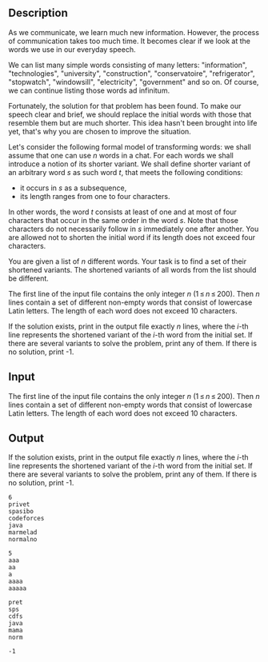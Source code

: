 ## Description

<div><p>As we communicate, we learn much new information. However, the process of communication takes too much time. It becomes clear if we look at the words we use in our everyday speech.</p><p>We can list many simple words consisting of many letters: "information", "technologies", "university", "construction", "conservatoire", "refrigerator", "stopwatch", "windowsill", "electricity", "government" and so on. Of course, we can continue listing those words ad infinitum. </p><p>Fortunately, the solution for that problem has been found. To make our speech clear and brief, we should replace the initial words with those that resemble them but are much shorter. This idea hasn't been brought into life yet, that's why you are chosen to improve the situation. </p><p>Let's consider the following formal model of transforming words: we shall assume that one can use <span class="tex-span"><i>n</i></span> words in a chat. For each words we shall introduce a notion of its shorter variant. We shall define <span class="tex-font-style-bf">shorter variant</span> of an arbitrary word <span class="tex-span"><i>s</i></span> as such word <span class="tex-span"><i>t</i></span>, that meets the following conditions:</p><ul> <li> it occurs in <span class="tex-span"><i>s</i></span> as a <span class="tex-font-style-bf">subsequence</span>, </li><li> its length ranges from one to four characters. </li></ul><p>In other words, the word <span class="tex-span"><i>t</i></span> consists at least of one and at most of four characters that occur in the same order in the word <span class="tex-span"><i>s</i></span>. Note that those characters do not necessarily follow in <span class="tex-span"><i>s</i></span> immediately one after another. You are allowed not to shorten the initial word if its length does not exceed four characters.</p><p>You are given a list of <span class="tex-span"><i>n</i></span> different words. Your task is to find a set of their shortened variants. The shortened variants of all words from the list should be different.</p></div><div class="input-specification"><p>The first line of the input file contains the only integer <span class="tex-span"><i>n</i></span> <span class="tex-span">(1 ≤ <i>n</i> ≤ 200)</span>. Then <span class="tex-span"><i>n</i></span> lines contain a set of different non-empty words that consist of lowercase Latin letters. The length of each word does not exceed <span class="tex-span">10</span> characters.</p></div><div class="output-specification"><p>If the solution exists, print in the output file exactly <span class="tex-span"><i>n</i></span> lines, where the <span class="tex-span"><i>i</i></span>-th line represents the shortened variant of the <span class="tex-span"><i>i</i></span>-th word from the initial set. If there are several variants to solve the problem, print any of them. If there is no solution, print <span class="tex-font-style-tt">-1</span>.</p></div>

## Input

<p>The first line of the input file contains the only integer <span class="tex-span"><i>n</i></span> <span class="tex-span">(1 ≤ <i>n</i> ≤ 200)</span>. Then <span class="tex-span"><i>n</i></span> lines contain a set of different non-empty words that consist of lowercase Latin letters. The length of each word does not exceed <span class="tex-span">10</span> characters.</p>

## Output

<p>If the solution exists, print in the output file exactly <span class="tex-span"><i>n</i></span> lines, where the <span class="tex-span"><i>i</i></span>-th line represents the shortened variant of the <span class="tex-span"><i>i</i></span>-th word from the initial set. If there are several variants to solve the problem, print any of them. If there is no solution, print <span class="tex-font-style-tt">-1</span>.</p>





```input1
6
privet
spasibo
codeforces
java
marmelad
normalno

```




```input2
5
aaa
aa
a
aaaa
aaaaa

```




```output1
pret
sps
cdfs
java
mama
norm

```




```output2
-1

```


